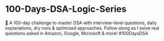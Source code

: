 # 100-Days-DSA-Logic-Series
🚀 A 100-day challenge to master DSA with interview-level questions, daily explanations, dry runs &amp; optimized approaches. Follow along as I solve real questions asked in Amazon, Google, Microsoft &amp; more! #100DaysDSA
